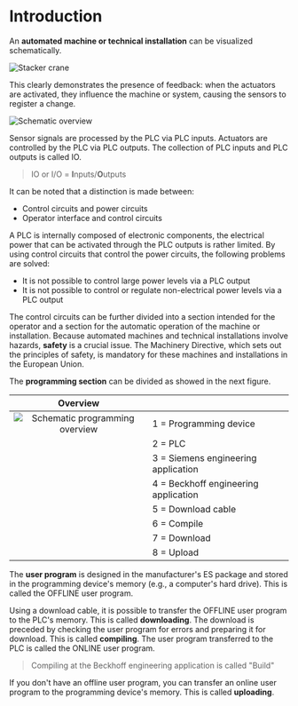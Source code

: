 # Introduction

An **automated machine or technical installation** can be visualized schematically. 

![Stacker crane](/images/stacker_crane.png "Impression of a automated warehouse, ©2020 Realgames")

This clearly demonstrates the presence of feedback: when the actuators are activated, they influence the machine or system, causing the sensors to register a change.

![Schematic overview](/images/overview.png "Schematic overview of a automated system")

Sensor signals are processed by the PLC via PLC inputs. Actuators are controlled by the PLC via PLC outputs. The collection of PLC inputs and PLC outputs is called IO.

> IO or I/O = **I**nputs/**O**utputs

It can be noted that a distinction is made between:
- Control circuits and power circuits
- Operator interface and control circuits

A PLC is internally composed of electronic components, the electrical power that can be activated through the PLC outputs is rather limited. By using control circuits that control the power circuits, the following problems are solved:
- It is not possible to control large power levels via a PLC output
- It is not possible to control or regulate non-electrical power levels via a PLC output

The control circuits can be further divided into a section intended for the operator and a section for the automatic operation of the machine or installation.
Because automated machines and technical installations involve hazards, **safety** is a crucial issue. The Machinery Directive, which sets out the principles of safety, is mandatory for these machines and installations in the European Union.

The **programming section** can be divided as showed in the next figure.

| Overview | |
| :---: | :--- |
|![Schematic programming overview](/images/programming_overview.png "Schematic overview of the programming part") | 1 = Programming device |
|  | 2 = PLC |
|  | 3 = Siemens engineering application |
|  | 4 = Beckhoff engineering application|
|  | 5 = Download cable |
|  | 6 = Compile |
|  | 7 = Download |
|  | 8 = Upload |

The **user program** is designed in the manufacturer's ES package and stored in the programming device's memory (e.g., a computer's hard drive). This is called the OFFLINE user program.

Using a download cable, it is possible to transfer the OFFLINE user program to the PLC's memory. This is called **downloading**. The download is preceded by checking the user program for errors and preparing it for download. This is called **compiling**.
The user program transferred to the PLC is called the ONLINE user program.

> Compiling at the Beckhoff engineering application is called "Build"

If you don't have an offline user program, you can transfer an online user program to the programming device's memory. This is called **uploading**.